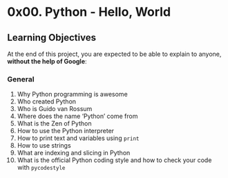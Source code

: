 # 0x00. Python - Hello, World

## Learning Objectives

At the end of this project, you are expected to be able to explain to anyone, **without the help of Google**:

### General

1. Why Python programming is awesome
2. Who created Python
3. Who is Guido van Rossum
4. Where does the name ‘Python’ come from
5. What is the Zen of Python
6. How to use the Python interpreter
7. How to print text and variables using `print`
8. How to use strings
9. What are indexing and slicing in Python
10. What is the official Python coding style and how to check your code with `pycodestyle`
